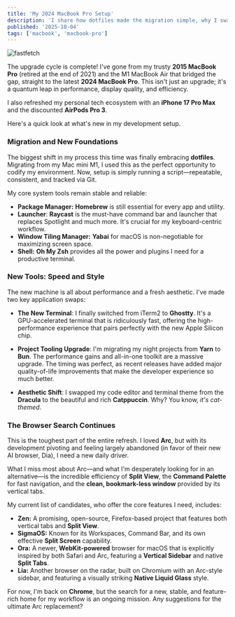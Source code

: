 ```yaml
---
title: 'My 2024 MacBook Pro Setup'
description: 'I share how dotfiles made the migration simple, why I swapped iTerm2 for Ghostty, and how Catppuccin has become my new favorite theme. Plus, I reveal the candidates trying to replace my current browser.'
published: '2025-10-04'
tags: ['macbook', 'macbook-pro']
---
```


![fastfetch](/assets/kawaii.png)

The upgrade cycle is complete! I've gone from my trusty **2015 MacBook Pro** (retired at the end of 2021) and the M1 MacBook Air that bridged the gap, straight to the latest **2024 MacBook Pro**. This isn't just an upgrade; it's a quantum leap in performance, display quality, and efficiency.

I also refreshed my personal tech ecosystem with an **iPhone 17 Pro Max** and the discounted **AirPods Pro 3**.

Here's a quick look at what's new in my development setup.

### Migration and New Foundations

The biggest shift in my process this time was finally embracing **dotfiles**. Migrating from my Mac mini M1, I used this as the perfect opportunity to codify my environment. Now, setup is simply running a script—repeatable, consistent, and tracked via Git.

My core system tools remain stable and reliable:

- **Package Manager:** **Homebrew** is still essential for every app and utility.
- **Launcher**: **Raycast** is the must-have command bar and launcher that replaces Spotlight and much more. It's crucial for my keyboard-centric workflow.
- **Window Tiling Manager:** **Yabai** for macOS is non-negotiable for maximizing screen space.
- **Shell:** **Oh My Zsh** provides all the power and plugins I need for a productive terminal.

### New Tools: Speed and Style

The new machine is all about performance and a fresh aesthetic. I've made two key application swaps:

- **The New Terminal**: I finally switched from iTerm2 to **Ghostty**. It's a GPU-accelerated terminal that is ridiculously fast, offering the high-performance experience that pairs perfectly with the new Apple Silicon chip.

- **Project Tooling Upgrade**: I'm migrating my night projects from **Yarn** to **Bun**. The performance gains and all-in-one toolkit are a massive upgrade. The timing was perfect, as recent releases have added major quality-of-life improvements that make the developer experience so much better.

- **Aesthetic Shift**: I swapped my code editor and terminal theme from the **Dracula** to the beautiful and rich **Catppuccin**. Why? You know, _it's cat-themed_.

### The Browser Search Continues

This is the toughest part of the entire refresh. I loved **Arc**, but with its development pivoting and feeling largely abandoned (in favor of their new AI browser, Dia), I need a new daily driver.

What I miss most about Arc—and what I'm desperately looking for in an alternative—is the incredible efficiency of **Split View**, the **Command Palette** for fast navigation, and the **clean, bookmark-less window** provided by its vertical tabs.

My current list of candidates, who offer the core features I need, includes:

- **Zen:** A promising, open-source, Firefox-based project that features both vertical tabs and **Split View**.
- **SigmaOS:** Known for its Workspaces, Command Bar, and its own effective **Split Screen** capability.
- **Ora:** A newer, **WebKit-powered** browser for macOS that is explicitly inspired by both Safari and Arc, featuring a **Vertical Sidebar** and native **Split Tabs**.
- **Lia:** Another browser on the radar, built on Chromium with an Arc-style sidebar, and featuring a visually striking **Native Liquid Glass** style.

For now, I'm back on **Chrome**, but the search for a new, stable, and feature-rich home for my workflow is an ongoing mission. Any suggestions for the ultimate Arc replacement?
